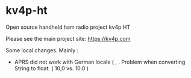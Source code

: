 # kv4p-ht
Open source handheld ham radio project kv4p HT

Please see the main project site: https://kv4p.com

Some local changes. Mainly : 
* APRS did not work with German locale ( ,  . Problem when converting String to float. ( 10,0 vs. 10.0 )

